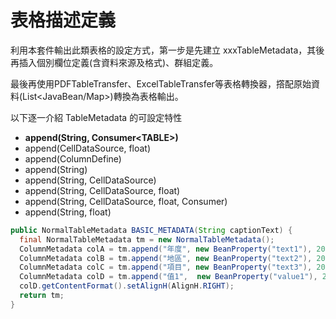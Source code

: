 # 表格描述定義


利用本套件輸出此類表格的設定方式，第一步是先建立 xxxTableMetadata，其後再插入個別欄位定義(含資料來源及格式)、群組定義。

最後再使用PDFTableTransfer、ExcelTableTransfer等表格轉換器，撘配原始資料(List<JavaBean/Map>)轉換為表格輸出。

以下逐一介紹 TableMetadata 的可設定特性

* **append\(String, Consumer\<TABLE>\)**
* append(CellDataSource, float)
* append(ColumnDefine)
* append(String)
* append(String, CellDataSource)
* append(String, CellDataSource, float)
* append(String, CellDataSource, float, Consumer<C>)
* append(String, float)


``` java 
public NormalTableMetadata BASIC_METADATA(String captionText) {
  final NormalTableMetadata tm = new NormalTableMetadata();
  ColumnMetadata colA = tm.append("年度", new BeanProperty("text1"), 20);
  ColumnMetadata colB = tm.append("地區", new BeanProperty("text2"), 20);
  ColumnMetadata colC = tm.append("項目", new BeanProperty("text3"), 20);
  ColumnMetadata colD = tm.append("值1",  new BeanProperty("value1"), 20);
  colD.getContentFormat().setAlignH(AlignH.RIGHT);
  return tm;
}
```



